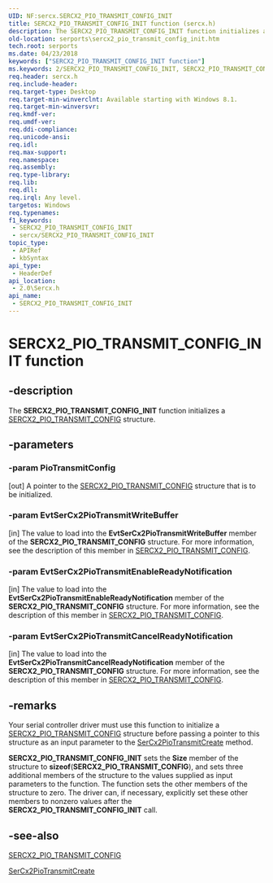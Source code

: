 ```yaml
---
UID: NF:sercx.SERCX2_PIO_TRANSMIT_CONFIG_INIT
title: SERCX2_PIO_TRANSMIT_CONFIG_INIT function (sercx.h)
description: The SERCX2_PIO_TRANSMIT_CONFIG_INIT function initializes a SERCX2_PIO_TRANSMIT_CONFIG structure.
old-location: serports\sercx2_pio_transmit_config_init.htm
tech.root: serports
ms.date: 04/23/2018
keywords: ["SERCX2_PIO_TRANSMIT_CONFIG_INIT function"]
ms.keywords: 2/SERCX2_PIO_TRANSMIT_CONFIG_INIT, SERCX2_PIO_TRANSMIT_CONFIG_INIT, SERCX2_PIO_TRANSMIT_CONFIG_INIT function [Serial Ports], serports.sercx2_pio_transmit_config_init
req.header: sercx.h
req.include-header: 
req.target-type: Desktop
req.target-min-winverclnt: Available starting with Windows 8.1.
req.target-min-winversvr: 
req.kmdf-ver: 
req.umdf-ver: 
req.ddi-compliance: 
req.unicode-ansi: 
req.idl: 
req.max-support: 
req.namespace: 
req.assembly: 
req.type-library: 
req.lib: 
req.dll: 
req.irql: Any level.
targetos: Windows
req.typenames: 
f1_keywords:
 - SERCX2_PIO_TRANSMIT_CONFIG_INIT
 - sercx/SERCX2_PIO_TRANSMIT_CONFIG_INIT
topic_type:
 - APIRef
 - kbSyntax
api_type:
 - HeaderDef
api_location:
 - 2.0\Sercx.h
api_name:
 - SERCX2_PIO_TRANSMIT_CONFIG_INIT
---
```


# SERCX2_PIO_TRANSMIT_CONFIG_INIT function


## -description

The <b>SERCX2_PIO_TRANSMIT_CONFIG_INIT</b> function initializes a <a href="/windows-hardware/drivers/ddi/sercx/ns-sercx-_sercx2_pio_transmit_config">SERCX2_PIO_TRANSMIT_CONFIG</a> structure.

## -parameters

### -param PioTransmitConfig 

[out]
A pointer to the <a href="/windows-hardware/drivers/ddi/sercx/ns-sercx-_sercx2_pio_transmit_config">SERCX2_PIO_TRANSMIT_CONFIG</a> structure that is to be initialized.

### -param EvtSerCx2PioTransmitWriteBuffer 

[in]
The value to load into the <b>EvtSerCx2PioTransmitWriteBuffer</b> member of the <b>SERCX2_PIO_TRANSMIT_CONFIG</b> structure. For more information, see the description of this member in <a href="/windows-hardware/drivers/ddi/sercx/ns-sercx-_sercx2_pio_transmit_config">SERCX2_PIO_TRANSMIT_CONFIG</a>.

### -param EvtSerCx2PioTransmitEnableReadyNotification 

[in]
The value to load into the <b>EvtSerCx2PioTransmitEnableReadyNotification</b> member of the <b>SERCX2_PIO_TRANSMIT_CONFIG</b> structure. For more information, see the description of this member in <a href="/windows-hardware/drivers/ddi/sercx/ns-sercx-_sercx2_pio_transmit_config">SERCX2_PIO_TRANSMIT_CONFIG</a>.

### -param EvtSerCx2PioTransmitCancelReadyNotification 

[in]
The value to load into the <b>EvtSerCx2PioTransmitCancelReadyNotification</b> member of the <b>SERCX2_PIO_TRANSMIT_CONFIG</b> structure. For more information, see the description of this member in <a href="/windows-hardware/drivers/ddi/sercx/ns-sercx-_sercx2_pio_transmit_config">SERCX2_PIO_TRANSMIT_CONFIG</a>.

## -remarks

Your serial controller driver must use this function to initialize a <a href="/windows-hardware/drivers/ddi/sercx/ns-sercx-_sercx2_pio_transmit_config">SERCX2_PIO_TRANSMIT_CONFIG</a> structure before passing a pointer to this structure as an input parameter to the <a href="/windows-hardware/drivers/ddi/sercx/nf-sercx-sercx2piotransmitcreate">SerCx2PioTransmitCreate</a> method.

<b>SERCX2_PIO_TRANSMIT_CONFIG_INIT</b> sets the <b>Size</b> member of the structure to <b>sizeof</b>(<b>SERCX2_PIO_TRANSMIT_CONFIG</b>), and sets three additional members of the structure to the values supplied as input parameters to the function. The function sets the other members of the structure to zero. The driver can, if necessary, explicitly set these other members to nonzero values after the <b>SERCX2_PIO_TRANSMIT_CONFIG_INIT</b> call.

## -see-also

<a href="/windows-hardware/drivers/ddi/sercx/ns-sercx-_sercx2_pio_transmit_config">SERCX2_PIO_TRANSMIT_CONFIG</a>



<a href="/windows-hardware/drivers/ddi/sercx/nf-sercx-sercx2piotransmitcreate">SerCx2PioTransmitCreate</a>
